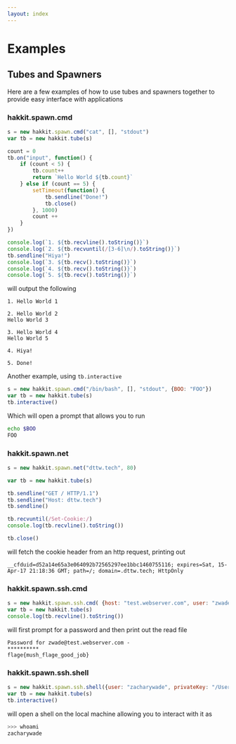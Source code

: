 ```yaml
---
layout: index
---
```



# Examples

## Tubes and Spawners

Here are a few examples of how to use tubes and spawners together to provide easy interface with applications

### hakkit.spawn.cmd

```js
s = new hakkit.spawn.cmd("cat", [], "stdout")
var tb = new hakkit.tube(s)

count = 0
tb.on("input", function() {
	if (count < 5) {
		tb.count++
		return `Hello World ${tb.count}` 
	} else if (count == 5) {
		setTimeout(function() {
			tb.sendline("Done!")
			tb.close()
		}, 1000)
		count ++
	}
})

console.log(`1. ${tb.recvline().toString()}`)
console.log(`2. ${tb.recvuntil(/[3-6]\n/).toString()}`)
tb.sendline("Hiya!")
console.log(`3. ${tb.recv().toString()}`)
console.log(`4. ${tb.recv().toString()}`)
console.log(`5. ${tb.recv().toString()}`)
```

will output the following

```text
1. Hello World 1

2. Hello World 2
Hello World 3

3. Hello World 4
Hello World 5

4. Hiya!

5. Done!
```

Another example, using `tb.interactive`

```js
s = new hakkit.spawn.cmd("/bin/bash", [], "stdout", {BOO: "FOO"})
var tb = new hakkit.tube(s)
tb.interactive()
```

Which will open a prompt that allows you to run

```bash
echo $BOO
FOO
```

### hakkit.spawn.net

```js
s = new hakkit.spawn.net("dttw.tech", 80) 

var tb = new hakkit.tube(s)

tb.sendline("GET / HTTP/1.1")
tb.sendline("Host: dttw.tech")
tb.sendline()

tb.recvuntil(/Set-Cookie:/)
console.log(tb.recvline().toString())

tb.close()
```

will fetch the cookie header from an http request, printing out

```text
__cfduid=d52a14e65a3e064092b72565297ee1bbc1460755116; expires=Sat, 15-Apr-17 21:18:36 GMT; path=/; domain=.dttw.tech; HttpOnly
```

### hakkit.spawn.ssh.cmd

```js
s = new hakkit.spawn.ssh.cmd( {host: "test.webserver.com", user: "zwade" }, "cat", ["~/flag.txt"])
var tb = new hakkit.tube(s)
console.log(tb.recvline().toString())
```

will first prompt for a password and then print out the read file


```text
Password for zwade@test.webserver.com -
**********
flage{mush_flage_good_job}
```

### hakkit.spawn.ssh.shell

```js
s = new hakkit.spawn.ssh.shell({user: "zacharywade", privateKey: "/Users/zacharywade/.ssh/id_rsa"})
var tb = new hakkit.tube(s)
tb.interactive()
```

will open a shell on the local machine allowing you to interact with it as

```bash
>>> whoami
zacharywade
```

